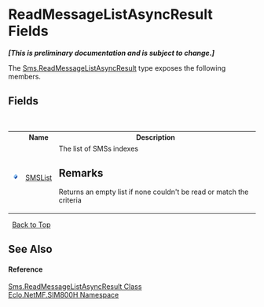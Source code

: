 # ReadMessageListAsyncResult Fields
 _**\[This is preliminary documentation and is subject to change.\]**_

The <a href="T_Eclo_NetMF_SIM800H_Sms_ReadMessageListAsyncResult">Sms.ReadMessageListAsyncResult</a> type exposes the following members.


## Fields
&nbsp;<table><tr><th></th><th>Name</th><th>Description</th></tr><tr><td>![Public field](media/pubfield.gif "Public field")</td><td><a href="F_Eclo_NetMF_SIM800H_Sms_ReadMessageListAsyncResult_SMSList">SMSList</a></td><td>
The list of SMSs indexes 

## Remarks
Returns an empty list if none couldn't be read or match the criteria</td></tr></table>&nbsp;
<a href="#readmessagelistasyncresult-fields">Back to Top</a>

## See Also


#### Reference
<a href="T_Eclo_NetMF_SIM800H_Sms_ReadMessageListAsyncResult">Sms.ReadMessageListAsyncResult Class</a><br /><a href="N_Eclo_NetMF_SIM800H">Eclo.NetMF.SIM800H Namespace</a><br />